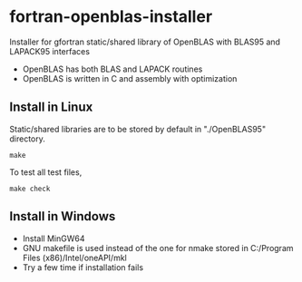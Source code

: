 # fortran-openblas-installer

Installer for gfortran static/shared library of OpenBLAS with BLAS95 and LAPACK95 interfaces

- OpenBLAS has both BLAS and LAPACK routines
- OpenBLAS is written in C and assembly with optimization

## Install in Linux

Static/shared libraries are to be stored by default in "./OpenBLAS95" directory.

```
make
```

To test all test files,

```
make check
```

## Install in Windows

- Install MinGW64
- GNU makefile is used instead of the one for nmake stored in C:/Program Files (x86)/Intel/oneAPI/mkl
- Try a few time if installation fails
